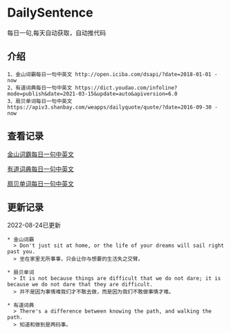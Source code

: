 # DailySentence

每日一句,每天自动获取，自动推代码

## 介绍

```
1、金山词霸每日一句中英文 http://open.iciba.com/dsapi/?date=2018-01-01 - now
2、有道词典每日一句中英文 https://dict.youdao.com/infoline?mode=publish&date=2021-03-15&update=auto&apiversion=6.0
3、扇贝单词每日一句中英文 https://apiv3.shanbay.com/weapps/dailyquote/quote/?date=2016-09-30 - now
```

## 查看记录

[金山词霸每日一句中英文](./data/iciba/)

[有道词典每日一句中英文](./data/youdao/)

[扇贝单词每日一句中英文](./data/shanbay/)

## 更新记录
2022-08-24已更新 
```
* 金山词霸
  > Don't just sit at home, or the life of your dreams will sail right past you.
  > 坐在家里无所事事，只会让你与想要的生活失之交臂。

* 扇贝单词
  > It is not because things are difficult that we do not dare; it is because we do not dare that they are difficult.
  > 并不是因为事情难我们才不敢去做，而是因为我们不敢做事情才难。

* 有道词典
  > There's a difference between knowing the path, and walking the path.
  > 知道和做到是两码事。

```
